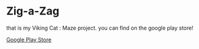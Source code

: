 # Zig-a-Zag

that is my Viking Cat : Maze project. you can find on the google play store!

<a href="https://play.google.com/store/apps/details?id=com.Emrecds.VikingCatMaze/" target="_blank">Google Play Store</a>
